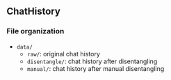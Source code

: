 ## ChatHistory

### File organization
* `data/`
  * `raw/`: original chat history
  * `disentangle/`: chat history after disentangling
  * `manual/`: chat history after manual disentangling
